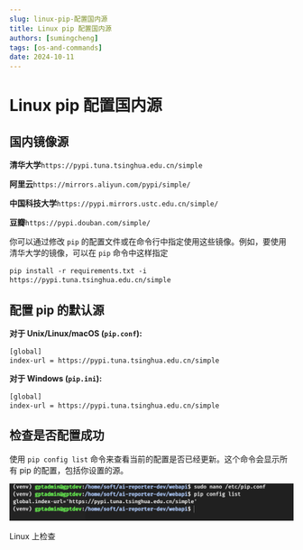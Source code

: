 ```yaml
---
slug: linux-pip-配置国内源
title: Linux pip 配置国内源
authors: [sumingcheng]
tags: [os-and-commands]
date: 2024-10-11
---
```


# Linux pip 配置国内源



 

## 国内镜像源  

**清华大学**`https://pypi.tuna.tsinghua.edu.cn/simple`

**阿里云**`https://mirrors.aliyun.com/pypi/simple/`

**中国科技大学**`https://pypi.mirrors.ustc.edu.cn/simple/`

**豆瓣**`https://pypi.douban.com/simple/`

你可以通过修改 `pip` 的配置文件或在命令行中指定使用这些镜像。例如，要使用清华大学的镜像，可以在 `pip` 命令中这样指定

```
pip install -r requirements.txt -i https://pypi.tuna.tsinghua.edu.cn/simple
```
## 配置 pip 的默认源  

**对于 Unix/Linux/macOS (`pip.conf`):**

```
[global]
index-url = https://pypi.tuna.tsinghua.edu.cn/simple
```

**对于 Windows (`pip.ini`):**

```
[global]
index-url = https://pypi.tuna.tsinghua.edu.cn/simple
```
## 检查是否配置成功  

使用 `pip config list` 命令来查看当前的配置是否已经更新。这个命令会显示所有 pip 的配置，包括你设置的源。

![c627f8b57741e662cac6f375b8185068](../image/c627f8b57741e662cac6f375b8185068.jpg)

Linux 上检查